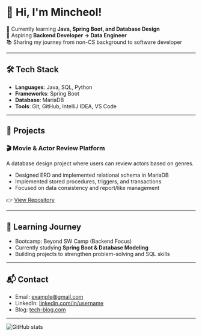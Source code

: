 # 👋 Hi, I'm Mincheol!

🌱 Currently learning **Java, Spring Boot, and Database Design**  
🎯 Aspiring **Backend Developer → Data Engineer**  
📚 Sharing my journey from non-CS background to software developer  

---

## 🛠 Tech Stack
- **Languages**: Java, SQL, Python  
- **Frameworks**: Spring Boot  
- **Database**: MariaDB  
- **Tools**: Git, GitHub, IntelliJ IDEA, VS Code  

---

## 📌 Projects
### 🎬 Movie & Actor Review Platform
A database design project where users can review actors based on genres.  
- Designed ERD and implemented relational schema in MariaDB  
- Implemented stored procedures, triggers, and transactions  
- Focused on data consistency and report/like management  

👉 [View Repository](https://github.com/your-username/movie-review-platform)

---

## 📖 Learning Journey
- Bootcamp: Beyond SW Camp (Backend Focus)  
- Currently studying **Spring Boot & Database Modeling**  
- Building projects to strengthen problem-solving and SQL skills  

---

## 📬 Contact
- Email: example@gmail.com  
- LinkedIn: [linkedin.com/in/username](https://linkedin.com/in/username)  
- Blog: [tech-blog.com](https://tech-blog.com)  

---

![GitHub stats](https://github-readme-stats.vercel.app/api?username=your-username&show_icons=true&theme=radical)

